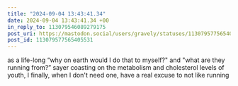 ```yaml
---
title: "2024-09-04 13:43:41.34"
date: 2024-09-04 13:43:41.34 +00
in_reply_to: 113079546089279175
post_uri: https://mastodon.social/users/gravely/statuses/113079577565405531
post_id: 113079577565405531
---
```

as a life-long “why on earth would I do that to myself?" and "what are they running from?” sayer coasting on the metabolism and cholesterol levels of youth, I finally, when I don't need one, have a real excuse to not like running


